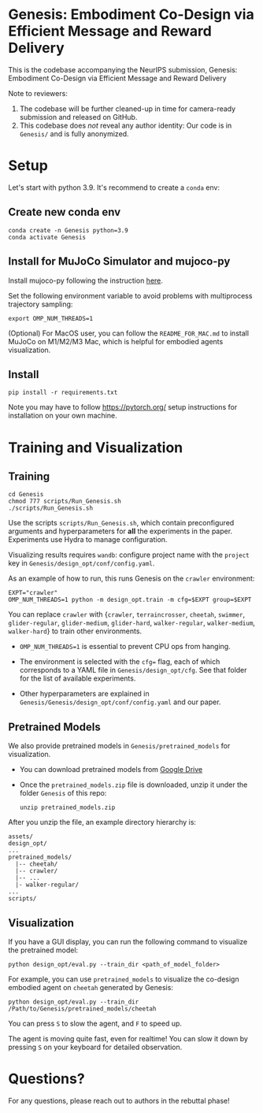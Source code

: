 # Genesis: Embodiment Co-Design via Efficient Message and Reward Delivery

This is the codebase accompanying the NeurIPS submission, Genesis: Embodiment Co-Design via Efficient Message and Reward Delivery

Note to reviewers:
1. The codebase will be further cleaned-up in time for camera-ready submission and released on GitHub.
2. This codebase does *not* reveal any author identity:  Our code is in `Genesis/` and is fully anonymized.

# Setup
Let's start with python 3.9. It's recommend to create a `conda` env:

## Create new conda env 
```
conda create -n Genesis python=3.9
conda activate Genesis
```

## Install for MuJoCo Simulator and mujoco-py
Install mujoco-py following the instruction [here](https://github.com/openai/mujoco-py#install-mujoco).

Set the following environment variable to avoid problems with multiprocess trajectory sampling:
```
export OMP_NUM_THREADS=1
```

(Optional) For MacOS user, you can follow the `README_FOR_MAC.md` to install MuJoCo on M1/M2/M3 Mac, which is helpful for embodied agents visualization.

## Install
```
pip install -r requirements.txt
```

Note you may have to follow https://pytorch.org/ setup instructions for installation on your own machine.

# Training and Visualization
## Training
```
cd Genesis
chmod 777 scripts/Run_Genesis.sh
./scripts/Run_Genesis.sh
```
Use the scripts `scripts/Run_Genesis.sh`, which contain preconfigured arguments and hyperparameters for **all** the experiments in the paper.  Experiments use Hydra to manage configuration.

Visualizing results requires `wandb`: configure project name with the `project` key in `Genesis/design_opt/conf/config.yaml`.

As an example of how to run, this runs Genesis on the `crawler` environment:

```
EXPT="crawler"
OMP_NUM_THREADS=1 python -m design_opt.train -m cfg=$EXPT group=$EXPT
```

You can replace `crawler` with {`crawler`, `terraincrosser`, `cheetah`, `swimmer`, `glider-regular`, `glider-medium`, `glider-hard`, `walker-regular`, `walker-medium`, `walker-hard`} to train other environments.

- `OMP_NUM_THREADS=1` is essential to prevent CPU ops from hanging.

- The environment is selected with the `cfg=` flag, each of which corresponds to a YAML file in `Genesis/design_opt/cfg`. See that folder
for the list of available experiments.

- Other hyperparameters are explained in `Genesis/Genesis/design_opt/conf/config.yaml` and our paper.

## Pretrained Models
We also provide pretrained models in `Genesis/pretrained_models` for visualization. 

* You can download pretrained models from [Google Drive](https://drive.google.com/file/d/1TYRl8FI8TWEkXr1wYGOsW0au--GUBnce/view?usp=sharing)

* Once the `pretrained_models.zip` file is downloaded, unzip it under the folder `Genesis` of this repo:
  ```
  unzip pretrained_models.zip
  ```

After you unzip the file, an example directory hierarchy is:
```
assets/
design_opt/
...
pretrained_models/
  |-- cheetah/
  |-- crawler/
  |-- ...
  |- walker-regular/
...
scripts/
```


## Visualization
If you have a GUI display, you can run the following command to visualize the pretrained model:
```
python design_opt/eval.py --train_dir <path_of_model_folder>
```

For example, you can use `pretrained_models` to visualize the co-design embodied agent on `cheetah` generated by Genesis:
```
python design_opt/eval.py --train_dir /Path/to/Genesis/pretrained_models/cheetah
```

You can press `S` to slow the agent, and `F` to speed up. 

The agent is moving quite fast, even for realtime! You can slow it down by pressing `S` on your keyboard for detailed observation.

# Questions?

For any questions, please reach out to authors in the rebuttal phase!
